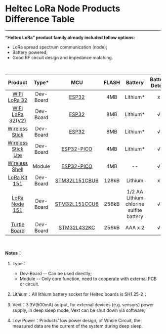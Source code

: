 # Heltec LoRa Node Products Difference Table



------

**“Heltec LoRa” product family already included follow options:**

- LoRa spread spectrum communication (node);
- Battery powered;
- Good RF circuit design and impedance matching.

&nbsp;

|                           Product                            |   Type*   |                             MCU                              | FLASH |                 Battery                 | Battery Detect | Vext* | Low Power* |    Display    |
| :----------------------------------------------------------: | :-------: | :----------------------------------------------------------: | :---: | :-------------------------------------: | :------------: | :---: | :--------: | :-----------: |
|   [WiFi LoRa 32](https://heltec.org/project/wifi-lora-32)    | Dev-Board | [ESP32](https://www.espressif.com/sites/default/files/documentation/esp32_datasheet_en.pdf) |  4MB  |                Lithium*                 |       x        |   x   |     x      | OLED (128x64) |
| [WiFi LoRa 32(V2)](https://heltec.org/project/wifi-lora-32)  | Dev-Board | [ESP32](https://www.espressif.com/sites/default/files/documentation/esp32_datasheet_en.pdf) |  8MB  |                Lithium*                 |       √        |   √   |   800uA    | OLED (128x64) |
| [Wireless Stick](https://heltec.org/project/wireless-stick)  | Dev-Board | [ESP32](https://www.espressif.com/sites/default/files/documentation/esp32_datasheet_en.pdf) |  8MB  |                Lithium*                 |       √        |   √   |   800uA    | OLED (64x32)  |
| [Wireless Stick Lite](<https://heltec.org/project/wireless-stick-lite/>) | Dev-Board | [ESP32-PICO](https://www.espressif.com/sites/default/files/documentation/esp32-pico-d4_datasheet_en.pdf) |  4MB  |                Lithium*                 |       √        |   √   |    35uA    |       x       |
| [Wireless Shell](<https://heltec.org/project/wireless-shell/>) |  Module   | [ESP32-PICO](https://www.espressif.com/sites/default/files/documentation/esp32-pico-d4_datasheet_en.pdf) |  4MB  |                   --                    |       √        |   x   |    35uA    |       x       |
|   [LoRa Kit 151](https://heltec.org/project/lora-kit-151)    | Dev-Board | [STM32L151CBU6](https://www.st.com/content/st_com/en/products/microcontrollers-microprocessors/stm32-32-bit-arm-cortex-mcus/stm32-ultra-low-power-mcus/stm32l1-series/stm32l151-152/stm32l151cb.html) | 128kB |                 Lithium                 |       x        |   x   |    7uA     |       x       |
|  [LoRa Node 151](https://heltec.org/project/lora-node-151)   | Dev-Board | [STM32L151CCU6](https://www.st.com/content/st_com/en/products/microcontrollers-microprocessors/stm32-32-bit-arm-cortex-mcus/stm32-ultra-low-power-mcus/stm32l1-series/stm32l151-152/stm32l151cc.html) | 256kB | 1/2 AA Lithium chlorine sulfite battery |       √        |   √   |   1.8uA    |       x       |
|  [Turtle Board](<https://heltec.org/project/turtle-board/>)  | Dev-Board | [STM32L432KC](https://www.st.com/content/st_com/en/products/microcontrollers-microprocessors/stm32-32-bit-arm-cortex-mcus/stm32-ultra-low-power-mcus/stm32l4-series/stm32l4x2/stm32l432kc.html) | 256kB |                 AAA x 2                 |       √        |   √   |    5uA     |       x       |

&nbsp;

**Notes：**

1. Type：
   - Dev-Board -- Can be used directly;
   - Module -- Only core function, need to cooperate with external PCB or circuit.

2. Lithium：All lithium battery socket for Heltec boards is SH1.25-2；
3. Vext：3.3V(500mA) output, for external devices (e.g. sensors) power supply, in deep sleep mode, Vext can be shut down via software;
4. Low Power：Products' low power design,  of Whole Circuit, the measured data are the current of the system during deep sleep.